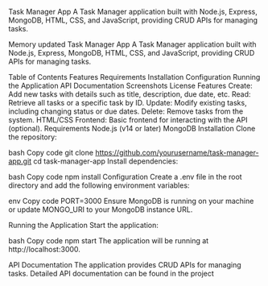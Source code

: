 Task Manager App
A Task Manager application built with Node.js, Express, MongoDB, HTML, CSS, and JavaScript, providing CRUD APIs for managing tasks.


Memory updated
Task Manager App
A Task Manager application built with Node.js, Express, MongoDB, HTML, CSS, and JavaScript, providing CRUD APIs for managing tasks.

Table of Contents
Features
Requirements
Installation
Configuration
Running the Application
API Documentation
Screenshots
License
Features
Create: Add new tasks with details such as title, description, due date, etc.
Read: Retrieve all tasks or a specific task by ID.
Update: Modify existing tasks, including changing status or due dates.
Delete: Remove tasks from the system.
HTML/CSS Frontend: Basic frontend for interacting with the API (optional).
Requirements
Node.js (v14 or later)
MongoDB
Installation
Clone the repository:

bash
Copy code
git clone https://github.com/yourusername/task-manager-app.git
cd task-manager-app
Install dependencies:

bash
Copy code
npm install
Configuration
Create a .env file in the root directory and add the following environment variables:

env
Copy code
PORT=3000
Ensure MongoDB is running on your machine or update MONGO_URI to your MongoDB instance URL.

Running the Application
Start the application:

bash
Copy code
npm start
The application will be running at http://localhost:3000.

API Documentation
The application provides CRUD APIs for managing tasks. Detailed API documentation can be found in the project
